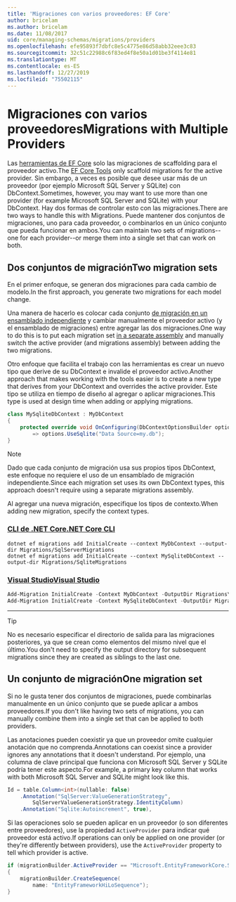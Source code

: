 ```yaml
---
title: 'Migraciones con varios proveedores: EF Core'
author: bricelam
ms.author: bricelam
ms.date: 11/08/2017
uid: core/managing-schemas/migrations/providers
ms.openlocfilehash: efe95893f7dbfc8e5c4775e86d58abb32eee3c83
ms.sourcegitcommit: 32c51c22988c6f83ed4f8e50a1d01be3f4114e81
ms.translationtype: MT
ms.contentlocale: es-ES
ms.lasthandoff: 12/27/2019
ms.locfileid: "75502115"
---
```

# <a name="migrations-with-multiple-providers"></a><span data-ttu-id="fbda9-102">Migraciones con varios proveedores</span><span class="sxs-lookup"><span data-stu-id="fbda9-102">Migrations with Multiple Providers</span></span>

<span data-ttu-id="fbda9-103">Las [herramientas de EF Core][1] solo las migraciones de scaffolding para el proveedor activo.</span><span class="sxs-lookup"><span data-stu-id="fbda9-103">The [EF Core Tools][1] only scaffold migrations for the active provider.</span></span> <span data-ttu-id="fbda9-104">Sin embargo, a veces es posible que desee usar más de un proveedor (por ejemplo Microsoft SQL Server y SQLite) con DbContext.</span><span class="sxs-lookup"><span data-stu-id="fbda9-104">Sometimes, however, you may want to use more than one provider (for example Microsoft SQL Server and SQLite) with your DbContext.</span></span> <span data-ttu-id="fbda9-105">Hay dos formas de controlar esto con las migraciones.</span><span class="sxs-lookup"><span data-stu-id="fbda9-105">There are two ways to handle this with Migrations.</span></span> <span data-ttu-id="fbda9-106">Puede mantener dos conjuntos de migraciones, uno para cada proveedor, o combinarlos en un único conjunto que pueda funcionar en ambos.</span><span class="sxs-lookup"><span data-stu-id="fbda9-106">You can maintain two sets of migrations--one for each provider--or merge them into a single set that can work on both.</span></span>

## <a name="two-migration-sets"></a><span data-ttu-id="fbda9-107">Dos conjuntos de migración</span><span class="sxs-lookup"><span data-stu-id="fbda9-107">Two migration sets</span></span>

<span data-ttu-id="fbda9-108">En el primer enfoque, se generan dos migraciones para cada cambio de modelo.</span><span class="sxs-lookup"><span data-stu-id="fbda9-108">In the first approach, you generate two migrations for each model change.</span></span>

<span data-ttu-id="fbda9-109">Una manera de hacerlo es colocar cada conjunto [de migración en un ensamblado independiente][2] y cambiar manualmente el proveedor activo (y el ensamblado de migraciones) entre agregar las dos migraciones.</span><span class="sxs-lookup"><span data-stu-id="fbda9-109">One way to do this is to put each migration set [in a separate assembly][2] and manually switch the active provider (and migrations assembly) between adding the two migrations.</span></span>

<span data-ttu-id="fbda9-110">Otro enfoque que facilita el trabajo con las herramientas es crear un nuevo tipo que derive de su DbContext e invalide el proveedor activo.</span><span class="sxs-lookup"><span data-stu-id="fbda9-110">Another approach that makes working with the tools easier is to create a new type that derives from your DbContext and overrides the active provider.</span></span> <span data-ttu-id="fbda9-111">Este tipo se utiliza en tiempo de diseño al agregar o aplicar migraciones.</span><span class="sxs-lookup"><span data-stu-id="fbda9-111">This type is used at design time when adding or applying migrations.</span></span>

``` csharp
class MySqliteDbContext : MyDbContext
{
    protected override void OnConfiguring(DbContextOptionsBuilder options)
        => options.UseSqlite("Data Source=my.db");
}
```

> [!NOTE]
> <span data-ttu-id="fbda9-112">Dado que cada conjunto de migración usa sus propios tipos DbContext, este enfoque no requiere el uso de un ensamblado de migración independiente.</span><span class="sxs-lookup"><span data-stu-id="fbda9-112">Since each migration set uses its own DbContext types, this approach doesn't require using a separate migrations assembly.</span></span>

<span data-ttu-id="fbda9-113">Al agregar una nueva migración, especifique los tipos de contexto.</span><span class="sxs-lookup"><span data-stu-id="fbda9-113">When adding new migration, specify the context types.</span></span>

### <a name="net-core-clitabdotnet-core-cli"></a>[<span data-ttu-id="fbda9-114">CLI de .NET Core</span><span class="sxs-lookup"><span data-stu-id="fbda9-114">.NET Core CLI</span></span>](#tab/dotnet-core-cli)

```dotnetcli
dotnet ef migrations add InitialCreate --context MyDbContext --output-dir Migrations/SqlServerMigrations
dotnet ef migrations add InitialCreate --context MySqliteDbContext --output-dir Migrations/SqliteMigrations
```

### <a name="visual-studiotabvs"></a>[<span data-ttu-id="fbda9-115">Visual Studio</span><span class="sxs-lookup"><span data-stu-id="fbda9-115">Visual Studio</span></span>](#tab/vs)

``` powershell
Add-Migration InitialCreate -Context MyDbContext -OutputDir Migrations\SqlServerMigrations
Add-Migration InitialCreate -Context MySqliteDbContext -OutputDir Migrations\SqliteMigrations
```

***

> [!TIP]
> <span data-ttu-id="fbda9-116">No es necesario especificar el directorio de salida para las migraciones posteriores, ya que se crean como elementos del mismo nivel que el último.</span><span class="sxs-lookup"><span data-stu-id="fbda9-116">You don't need to specify the output directory for subsequent migrations since they are created as siblings to the last one.</span></span>

## <a name="one-migration-set"></a><span data-ttu-id="fbda9-117">Un conjunto de migración</span><span class="sxs-lookup"><span data-stu-id="fbda9-117">One migration set</span></span>

<span data-ttu-id="fbda9-118">Si no le gusta tener dos conjuntos de migraciones, puede combinarlas manualmente en un único conjunto que se puede aplicar a ambos proveedores.</span><span class="sxs-lookup"><span data-stu-id="fbda9-118">If you don't like having two sets of migrations, you can manually combine them into a single set that can be applied to both providers.</span></span>

<span data-ttu-id="fbda9-119">Las anotaciones pueden coexistir ya que un proveedor omite cualquier anotación que no comprenda.</span><span class="sxs-lookup"><span data-stu-id="fbda9-119">Annotations can coexist since a provider ignores any annotations that it doesn't understand.</span></span> <span data-ttu-id="fbda9-120">Por ejemplo, una columna de clave principal que funciona con Microsoft SQL Server y SQLite podría tener este aspecto.</span><span class="sxs-lookup"><span data-stu-id="fbda9-120">For example, a primary key column that works with both Microsoft SQL Server and SQLite might look like this.</span></span>

``` csharp
Id = table.Column<int>(nullable: false)
    .Annotation("SqlServer:ValueGenerationStrategy",
        SqlServerValueGenerationStrategy.IdentityColumn)
    .Annotation("Sqlite:Autoincrement", true),
```

<span data-ttu-id="fbda9-121">Si las operaciones solo se pueden aplicar en un proveedor (o son diferentes entre proveedores), use la propiedad `ActiveProvider` para indicar qué proveedor está activo.</span><span class="sxs-lookup"><span data-stu-id="fbda9-121">If operations can only be applied on one provider (or they're differently between providers), use the `ActiveProvider` property to tell which provider is active.</span></span>

``` csharp
if (migrationBuilder.ActiveProvider == "Microsoft.EntityFrameworkCore.SqlServer")
{
    migrationBuilder.CreateSequence(
        name: "EntityFrameworkHiLoSequence");
}
```

  [1]: ../../miscellaneous/cli/index.md
  [2]: projects.md
